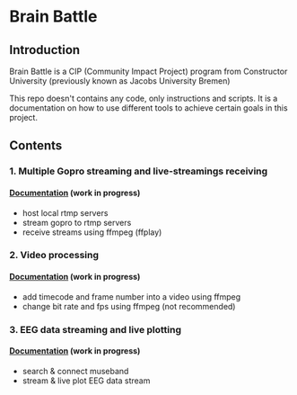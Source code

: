 # Brain Battle

## Introduction
Brain Battle is a CIP (Community Impact Project) program from Constructor University (previously known as Jacobs University Bremen) 

This repo doesn't contains any code, only instructions and scripts. It is a documentation on how to use different tools to achieve certain goals in this project.

## Contents

### 1. Multiple Gopro streaming and live-streamings receiving
#### [Documentation](./gopro-streaming-receiving.md) (work in progress)
- host local rtmp servers 
- stream gopro to rtmp servers
- receive streams using ffmpeg (ffplay)  

### 2. Video processing
#### [Documentation](./video-processing.md) (work in progress)
- add timecode and frame number into a video using ffmpeg
- change bit rate and fps using ffmpeg (not recommended)

### 3. EEG data streaming and live plotting
#### [Documentation](./eeg-streaming&display.md) (work in progress)
- search & connect museband
- stream & live plot EEG data stream
